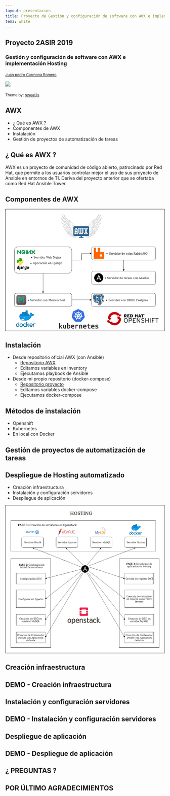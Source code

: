 ```yaml
---
layout: presentacion
title: Proyecto de Gestión y configuración de software con AWX e implementación Hosting
tema: white
---
```

<section>
	<h2>Proyecto 2ASIR 2019</h2>
	<h3>Gestión y configuración de software con AWX e implementación Hosting</h3>
		<small>
		<a href="https://jpcarmona.github.io/web/">Juan pedro Carmona Romero</a>
		</small>
	<p>
		<a href="http://creativecommons.org/licenses/by-sa/3.0/">
		<img class="plain" src="img/cc_by_sa.png" width="100px" border="0"/></a>
	</p>
	<p><small>Theme by: <a href="http://lab.hakim.se/reveal-js/#/">reveal.js</a></small></p>
</section>

<section>

  <section>
  <h2>AWX</h2>
  <ul>
   <li>¿ Qué es AWX ?</li>
   <li>Componentes de AWX</li>
   <li>Instalación</li>
   <li>Gestión de proyectos de automatización de tareas</li>
  </ul>
  </section>

  <section>
  <h2>¿ Qué es AWX ?</h2>
  <p>
AWX es un proyecto de comunidad de código abierto, patrocinado por Red Hat, que permite a los usuarios controlar mejor el uso de sus proyecto de Ansible en entornos de TI. Deriva del proyecto anterior que se ofertaba como Red Hat Ansible Tower.
  </p>
  </section>

  <section>
  <h2>Componentes de AWX</h2>
  <img src="img/diagrama_AWX.png">
  </section>

  <section>
    <h2>Instalación</h2>
    <ul>
      <li>Desde repositorio oficial AWX (con Ansible)
        <ul>
          <li><a href="https://github.com/ansible/awx">Repositorio AWX</a></li>
          <li>Editamos variables en inventory</li>
          <li>Ejecutamos playbook de Ansible</li>
        </ul>
      </li>
      <li>Desde mi propio repositorio (docker-compose)
        <ul>
          <li><a href="https://github.com/jpcarmona/proyectoawx/tree/master/awxcompose">Repositorio proyecto</a></li>
          <li>Editamos variables docker-compose</li>
          <li>Ejecutamos docker-compose</li>
        </ul>
      </li>
    </ul>
  </section>

  <section>
  <h2>Métodos de instalación</h2>
  <ul>
    <li>Openshift</li>
    <li>Kubernetes</li>
    <li>En local con Docker</li>
  </ul>
  </section>

  <section>
  <h2>Gestión de proyectos de automatización de tareas</h2>
  <p>
    
  </p>
  </section>

</section>


<section>

  <section>
  <h2>Despliegue de Hosting automatizado</h2>
  <ul>
   <li>Creación infraestructura</li>
   <li>Instalación y configuración servidores</li>
   <li>Despliegue de aplicación</li>
  </ul>
  </section>

  <section>
    <img src="img/hosting.png">
  </section>

  <section>
  <h2>Creación infraestructura</h2>
  <p>
    
  </p>
  </section>

  <section>
  <h2>DEMO - Creación infraestructura</h2>
  </section>

  <section>
  <h2>Instalación y configuración servidores</h2>
  <p>
    
  </p>
  </section>

  <section>
  <h2>DEMO - Instalación y configuración servidores</h2>
  </section>

  <section>
  <h2>Despliegue de aplicación</h2>
  <p>
    
  </p>
  </section>

  <section>
  <h2>DEMO - Despliegue de aplicación</h2>
  </section>

</section>

<section>

  <section>
  <h2>¿ PREGUNTAS ?</h2>
  </section>

  <section>
  <h2>POR ÚLTIMO AGRADECIMIENTOS</h2>
  </section>


</section>
